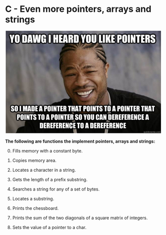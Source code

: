 # C - Even more pointers, arrays and strings
![snapshot](Snapshot.PNG)  

**The following are functions the implement pointers, arrays and strings:**

0. Fills memory with a constant byte.

1. Copies memory area.

2. Locates a character in a string.

3. Gets the length of a prefix substring.

4. Searches a string for any of a set of bytes.

5. Locates a substring.

6. Prints the chessboard.

7. Prints the sum of the two diagonals of a square matrix of integers.

100. Sets the value of a pointer to a char.
